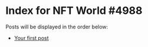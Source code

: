 # Index for NFT World #4988
Posts will be displayed in the order below:

- [Your first post](./001-first.md)

